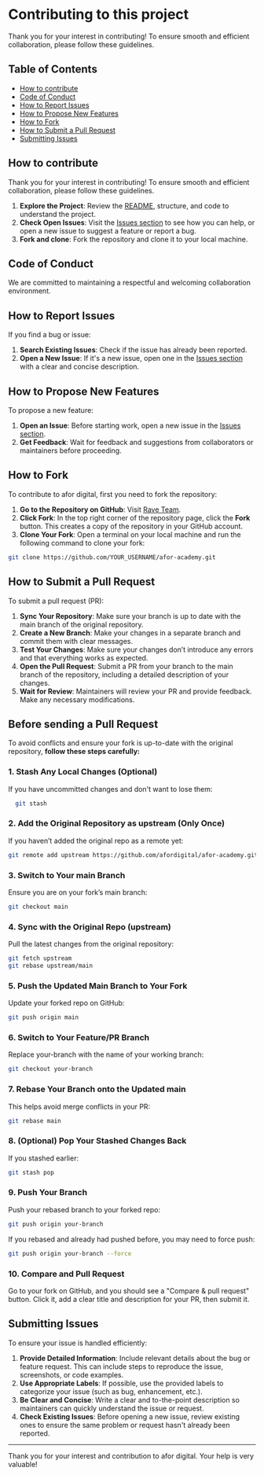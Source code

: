 # Contributing to this project

Thank you for your interest in contributing! To ensure smooth and efficient collaboration, please follow these guidelines.

## Table of Contents

- [How to contribute](#-how-to-contribute)
- [Code of Conduct](#-code-of-conduct)
- [How to Report Issues](#-how-to-report-issues)
- [How to Propose New Features](#-how-to-propose-new-features)
- [How to Fork](#-how-to-fork)
- [How to Submit a Pull Request](#-how-to-submit-a-pull-request)
- [Submitting Issues](#-submitting-issues)

## How to contribute

Thank you for your interest in contributing! To ensure smooth and efficient collaboration, please follow these guidelines.

1. **Explore the Project**: Review the [README](./README.md), structure, and code to understand the project.
2. **Check Open Issues**: Visit the [Issues section](https://img.shields.io/github/issues/afordigital/afor-academy) to see how you can help, or open a new issue to suggest a feature or report a bug.
3. **Fork and clone**: Fork the repository and clone it to your local machine.

## Code of Conduct

We are committed to maintaining a respectful and welcoming collaboration environment.

## How to Report Issues

If you find a bug or issue:

1. **Search Existing Issues**: Check if the issue has already been reported.
2. **Open a New Issue**: If it's a new issue, open one in the [Issues section](https://github.com/afordigital/afor-academy/issues) with a clear and concise description.

## How to Propose New Features

To propose a new feature:

1. **Open an Issue**: Before starting work, open a new issue in the [Issues section](https://github.com/afordigital/afor-academy/issues).
2. **Get Feedback**: Wait for feedback and suggestions from collaborators or maintainers before proceeding.

## How to Fork

To contribute to afor digital, first you need to fork the repository:

1. **Go to the Repository on GitHub**: Visit [Rave Team](https://github.com/afordigital/afor-academy).
2. **Click Fork**: In the top right corner of the repository page, click the **Fork** button. This creates a copy of the repository in your GitHub account.
3. **Clone Your Fork**: Open a terminal on your local machine and run the following command to clone your fork:

```bash
git clone https://github.com/YOUR_USERNAME/afor-academy.git
```

## How to Submit a Pull Request

To submit a pull request (PR):

1. **Sync Your Repository**: Make sure your branch is up to date with the main branch of the original repository.
2. **Create a New Branch**: Make your changes in a separate branch and commit them with clear messages.
3. **Test Your Changes**: Make sure your changes don’t introduce any errors and that everything works as expected.
4. **Open the Pull Request**: Submit a PR from your branch to the main branch of the repository, including a detailed description of your changes.
5. **Wait for Review**: Maintainers will review your PR and provide feedback. Make any necessary modifications.

## Before sending a Pull Request

To avoid conflicts and ensure your fork is up-to-date with the original repository, **follow these steps carefully:**

### 1. Stash Any Local Changes (Optional)

If you have uncommitted changes and don't want to lose them:

```bash
  git stash
```

### 2. Add the Original Repository as upstream (Only Once)

If you haven’t added the original repo as a remote yet:

```bash
git remote add upstream https://github.com/afordigital/afor-academy.git
```

### 3. Switch to Your main Branch

Ensure you are on your fork’s main branch:

```bash
git checkout main
```

### 4. Sync with the Original Repo (upstream)

Pull the latest changes from the original repository:

```bash
git fetch upstream
git rebase upstream/main
```

### 5. Push the Updated Main Branch to Your Fork

Update your forked repo on GitHub:

```bash
git push origin main
```

### 6. Switch to Your Feature/PR Branch

Replace your-branch with the name of your working branch:

```bash
git checkout your-branch
```

### 7. Rebase Your Branch onto the Updated main

This helps avoid merge conflicts in your PR:

```bash
git rebase main
```

### 8. (Optional) Pop Your Stashed Changes Back

If you stashed earlier:

```bash
git stash pop
```

### 9. Push Your Branch

Push your rebased branch to your forked repo:

```bash
git push origin your-branch
```

If you rebased and already had pushed before, you may need to force push:

```bash
git push origin your-branch --force
```

### 10. Compare and Pull Request

Go to your fork on GitHub, and you should see a "Compare & pull request" button.
Click it, add a clear title and description for your PR, then submit it.

## Submitting Issues

To ensure your issue is handled efficiently:

1. **Provide Detailed Information**: Include relevant details about the bug or feature request. This can include steps to reproduce the issue, screenshots, or code examples.
2. **Use Appropriate Labels**: If possible, use the provided labels to categorize your issue (such as bug, enhancement, etc.).
3. **Be Clear and Concise**: Write a clear and to-the-point description so maintainers can quickly understand the issue or request.
4. **Check Existing Issues**: Before opening a new issue, review existing ones to ensure the same problem or request hasn't already been reported.

---

Thank you for your interest and contribution to afor digital. Your help is very valuable!
